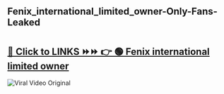 
 ## Fenix_international_limited_owner-Only-Fans-Leaked

# <h2><a href="https://clipsfans.com/Fenix_international_limited_owner&ref=git">🔗 Click to LINKS ⏩⏩ 👉 🟢 Fenix international limited owner </a></h2>

<a href="https://clipsfans.com/Fenix_international_limited_owner&ref=git" rel="nofollow" data-target="animated-image.originalLink"><img src="https://i.ibb.co.com/xMMVF88/686577567.gif" alt="Viral Video Original" style="max-width: 100%; display: inline-block;" data-target="animated-image.originalImage"></a>
